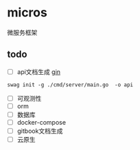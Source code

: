 # micros

微服务框架

## todo

- [ ] api文档生成 [gin](https://github.com/swaggo/gin-swagger)

```shell
swag init -g ./cmd/server/main.go  -o api
```

- [ ] 可观测性
- [ ] orm
- [ ] 数据库
- [ ] docker-compose
- [ ] gitbook文档生成
- [ ] 云原生

